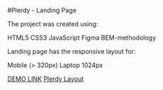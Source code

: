 #Plerdy - Landing Page

The project was created using:

HTML5
CSS3
JavaScript
Figma
BEM-methodology

Landing page has the responsive layout for:

Mobile (> 320px)
Laptop 1024px

[DEMO LINK](https://romanhrytsiuk.github.io/Plerdy/)
[Plerdy Layout](https://github.com/RomanHrytsiuk/Plerdy)